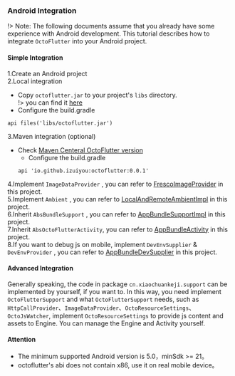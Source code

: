 ### Android Integration
 !> Note: The following documents assume that you already have some experience with Android development.
This tutorial describes how to integrate `OctoFlutter` into your Android project.

#### Simple Integration

1.Create an Android project<br>
2.Local integration
   * Copy `octoflutter.jar` to your project's `libs` directory.<br>
   !> you can find it [here](../../artifact/android/octoflutter.jar)
   * Configure the build.gradle
   ```shell
   api files('libs/octoflutter.jar')
   ```
3.Maven integration (optional)
  * Check [Maven Centeral OctoFlutter version](https://central.sonatype.com/artifact/io.github.izuiyou/octoflutter)
     * Configure the build.gradle
     ```shell
     api 'io.github.izuiyou:octoflutter:0.0.1'
     ```
4.Implement `ImageDataProvider` , you can refer to [FrescoImageProvider](./support/src/main/java/com/example/support/FrescoImageProvider.java) in this project.<br>
5.Implement `Ambient` , you can refer to [LocalAndRemoteAmbientImpl](./support/src/main/java/com/example/support/local/LocalAndRemoteAmbientImpl.java) in this project.<br>
6.Inherit `AbsBundleSupport` , you can refer to [AppBundleSupportImpl](./support/src/main/java/com/example/support/AppBundleSupportImpl.java) in this project.<br>
7.Inherit `AbsOctoFlutterActivity`, you can refer to [AppBundleActivity](./app/src/main/java/example/octoflutter/AppBundleActivity.kt) in this project.<br>
8.If you want to debug js on mobile, implement `DevEnvSupplier` & `DevEnvProvider` , you can refer to [AppBundleDevSupplier](./support/src/main/java/com/example/support/AppBundleDevSupplier.java) in this project.<br>

#### Advanced Integration

Generally speaking, the code in package `cn.xiaochuankeji.support` can be implemented by yourself, if you want to. In this way, you need implement `OctoFlutterSupport` and what `OctoFlutterSupport` needs, such as `HttpCallProvider`、`ImageDataProvider`、`OctoResourceSettings`、`OctoJsWatcher`, implement `OctoResourceSettings` to provide js content and assets to Engine. You can manage the Engine and Activity yourself.

#### Attention
 * The minimum supported Android version is 5.0，minSdk >= 21。
 * octoflutter's abi does not contain x86, use it on real mobile device。